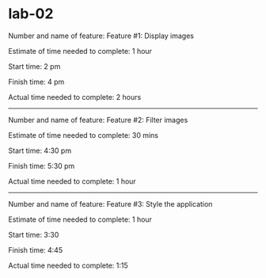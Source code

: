 # lab-02

Number and name of feature: Feature #1: Display images

Estimate of time needed to complete: 1 hour

Start time: 2 pm

Finish time: 4 pm

Actual time needed to complete: 2 hours

-------------------------

Number and name of feature: Feature #2: Filter images

Estimate of time needed to complete: 30 mins

Start time: 4:30 pm

Finish time: 5:30 pm

Actual time needed to complete: 1 hour

------------------------

Number and name of feature: Feature #3: Style the application

Estimate of time needed to complete: 1 hour

Start time: 3:30

Finish time: 4:45

Actual time needed to complete: 1:15